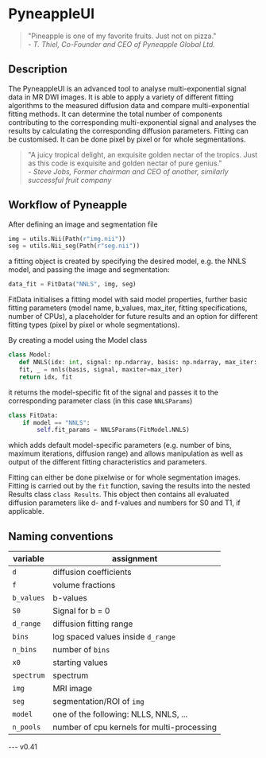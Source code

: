 # PyneappleUI

> "Pineapple is one of my favorite fruits. Just not on pizza."  
> _- T. Thiel, Co-Founder and CEO of Pyneapple Global Ltd._

## Description
The PyneappleUI is an advanced tool to analyse multi-exponential signal data in MR DWI images. It is able to apply a variety of different fitting algorithms to the measured diffusion data and compare multi-exponential fitting methods. It can determine the total number of components contributing to the corresponding multi-exponential signal and analyses the results by calculating the corresponding diffusion parameters. Fitting can be customised. It can be done pixel by pixel or for whole segmentations.

> "A juicy tropical delight, an exquisite golden nectar of the tropics. Just as this code is exquisite and golden nectar of pure genius."  
> _- Steve Jobs, Former chairman and CEO of another, similarly successful fruit company_

## Workflow of Pyneapple

After defining an image and segmentation file
```python
img = utils.Nii(Path(r"img.nii"))
seg = utils.Nii_seg(Path(r"seg.nii"))
```
a fitting object is created by specifying the desired model, e.g. the NNLS model, and passing the image and segmentation:
```python
data_fit = FitData("NNLS", img, seg)
```
FitData initialises a fitting model with said model properties, further basic fitting parameters (model name, b_values, max_iter, fitting specifications, number of CPUs), a placeholder for future results and an option for different fitting types (pixel by pixel or whole segmentations).

By creating a model using the Model class 
 ```python
class Model:
    def NNLS(idx: int, signal: np.ndarray, basis: np.ndarray, max_iter: int = 200):
    fit, _ = nnls(basis, signal, maxiter=max_iter)
    return idx, fit
```
it returns the model-specific fit of the signal and passes it to the corresponding parameter class (in this case ```NNLSParams```)
```python
class FitData:
    if model == "NNLS":
        self.fit_params = NNLSParams(FitModel.NNLS)
```
which adds default model-specific parameters (e.g. number of bins, maximum iterations, diffusion range) and allows manipulation as well as output of the different fitting characteristics and parameters.

Fitting can either be done pixelwise or for whole segmentation images. Fitting is carried out by the ```fit``` function, saving the results into the nested Results class ```class Results```. This object then contains all evaluated diffusion parameters like d- and f-values and numbers for S0 and T1, if applicable.

## Naming conventions
<center>

| variable   | assignment                         |
| ---------- | ---------------------------------- |
| `d`        | diffusion coefficients             |
| `f`        | volume fractions                   |
| `b_values` | b-values                           |
| `S0`       | Signal for b = 0                   |
| `d_range`  | diffusion fitting range            |
| `bins`     | log spaced values inside `d_range` |
| `n_bins`   | number of `bins`                   |
| `x0`       | starting values                    |
| `spectrum` | spectrum                           |
| `img`      | MRI image                          |
| `seg`      | segmentation/ROI of `img`          |
| `model`    | one of the following: NLLS, NNLS, ...|
| `n_pools`  | number of cpu kernels for multi-processing |

</center>
---
v0.41  